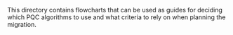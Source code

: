 This directory contains flowcharts that can be used as guides for deciding which PQC algorithms to use and what criteria to rely on when planning the migration.
